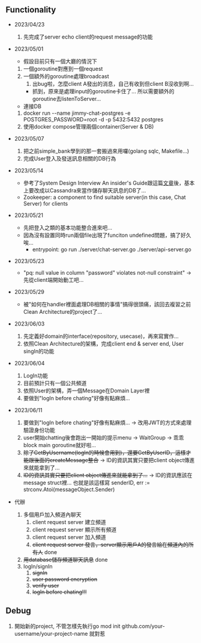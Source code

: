 ## Functionality

* 2023/04/23
    1. 先完成了server echo client的request message的功能
* 2023/05/01
    * 假設目前只有一個大廳的情況下
    1. 一個goroutine對應到一個request
    2. 一個額外的goroutine處理broadcast
        1. 出bug啦，怎麼client A發出的消息，自己有收到但client B沒收到啊...
        * 抓到，原來是處理input的goroutine卡住了... 所以需要額外的goroutine去listenToServer...
    * 連接DB
    1. docker run --name jimmy-chat-postgres -e POSTGRES_PASSWORD=root -d -p 5432:5432 postgres
    2. 使用docker compose管理兩個container(Server & DB)
* 2023/05/07
    1. 把之前simple_bank學到的那一套搬過來用囉(golang sqlc, Makefile...)
    2. 完成User登入及發送訊息相關的DB行為
* 2023/05/14
    * 參考了System Design Interview An insider's Guide跟這篇[文章](https://tachunwu.github.io/posts/discord-cassandra/)後，基本上要改成以Cassandra來當作儲存聊天訊息的DB了...
    * Zookeeper: a component to find suitable server(in this case, Chat Server) for clients
* 2023/05/21
    * 先把登入之類的基本功能整合進來吧...
    * 因為沒有設置同時run兩個file出現了funciton undefined問題，搞了好久唉...
        * entrypoint: go run ./server/chat-server.go ./server/api-server.go
* 2023/05/23
    * "pq: null value in column \"password\" violates not-null constraint" -> 先從client端開始動工吧...
* 2023/05/29
    * 被"如何在handler裡面處理DB相關的事情"搞得很頭痛，該回去複習之前Clean Architecture的project了...
* 2023/06/03
    1. 先定義好domain的interface(repository, usecase)，再來寫實作...
    2. 依照Clean Architecture的架構，完成client end & server end, User singIn的功能
* 2023/06/04
    1. LogIn功能
    2. 目前預計只有一個公共頻道
    3. 依照User的架構，弄一個Message在Domain Layer裡
    4. 要做到"logIn before chating"好像有點麻煩...
* 2023/06/11
    1. 要做到"logIn before chating"好像有點麻煩... -> 改用JWT的方式來處理驗證身份功能
    2. user開始chatting後會跑出一開始的提示menu -> WaitGroup -> 乖乖block main goroutine就好啦...
    3. ~~除了GetByUsername(logIn的時候會用到)，還要GetByUserID，這樣才能跟後面的createMessage整合~~ -> ID的資訊其實只要把client object傳進來就能拿到了...
    4. ~~ID的資訊其實只要把client object傳進來就能拿到了...~~ -> ID的資訊應該在message struct裡... 也就是該這樣寫 senderID, err := strconv.Atoi(messageObject.Sender)
    
* 代辦
    1. 多個用戶加入頻道內聊天
        1. client request server 建立頻道
        2. client request server 顯示所有頻道
        3. client request server 加入頻道
        4. ~~client request server 發言，server顯示用戶A的發言給在頻道內的所有人~~ done
    2. ~~用database儲存頻道聊天訊息~~ done
    3. logIn/signIn
        1. ~~signIn~~
        2. ~~user password encryption~~
        3. ~~verify user~~
        4. ~~logIn before chating!!!~~

## Debug

1. 開始新的project, 不管怎樣先執行go mod init github.com/your-username/your-project-name 就對惹
